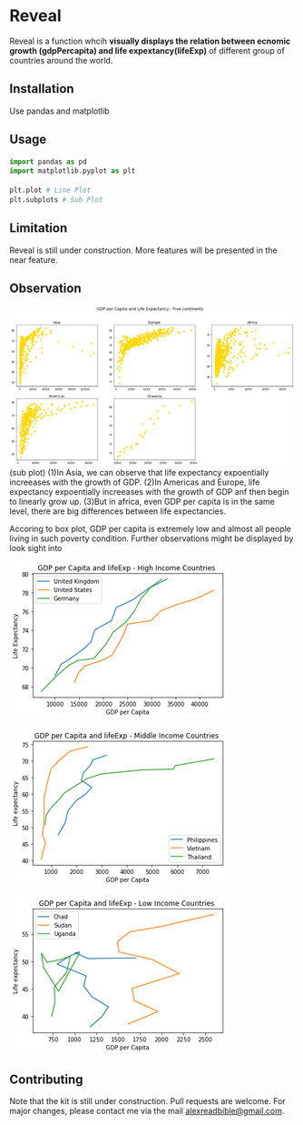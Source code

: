 # Reveal
Reveal is a function whcih **visually displays the relation between ecnomic growth (gdpPercapita) and life expextancy(lifeExp)** of different group of countries around the world.

## Installation
Use pandas and matplotlib

## Usage

```python
import pandas as pd
import matplotlib.pyplot as plt

plt.plot # Line Plot
plt.subplots # Sub Plot
```
## Limitation
Reveal is still under construction. More features will be presented in the near feature.

## Observation

![](images/five%20continents.png)
(sub plot)
(1)In Asia, we can observe that life expectancy expoentially increeases with the growth of GDP. 
(2)In Americas and Europe, life expectancy expoentially increeases with the growth of GDP anf then begin to linearly grow up. 
(3)But in africa, even GDP per capita is in the same level, there are big differences between life expectancies.


Accoring to box plot, GDP per capita is extremely low and almost all people living in such poverty condition. 
Further observations might be displayed by look sight into 


![](images/High%20Income.png)


![](images/Middle%20Income.png)


![](images/Low%20Income.png)



## Contributing
Note that the kit is still under construction. Pull requests are welcome. 
For major changes, please contact me via the mail alexreadbible@gmail.com.
